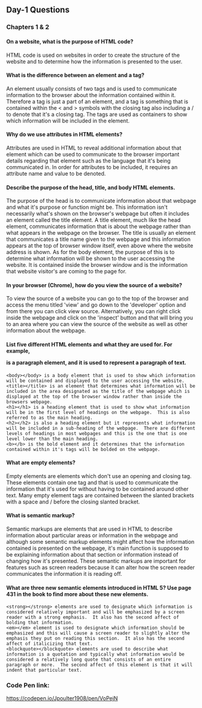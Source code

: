 ## Day-1 Questions
### Chapters 1 & 2
#### On a website, what is the purpose of HTML code?

HTML code is used on websites in order to create the structure of the website and to determine how the information is presented to the user.  

#### What is the difference between an element and a tag?

An element usually consists of two tags and is used to communicate information to the browser about the information contained within it.  Therefore a tag is just a part of an element, and a tag is something that is contained within the < and > symbols with the closing tag also including a / to denote that it's a closing tag. The tags are used as containers to show which information will be included in the element.  

#### Why do we use attributes in HTML elements?

Attributes are used in HTML to reveal additional information about that element which can be used to communicate to the browser important details regarding that element such as the language that it's being communicated in.  In order for attributes to be included, it requires an attribute name and value to be denoted.

#### Describe the purpose of the head, title, and body HTML elements.

The purpose of the head is to communicate information about that webpage and what it's purpose or function might be.  This information isn't necessarily what's shown on the browser's webpage but often it includes an element called the title element.  A title element, much like the head element, communicates information that is about the webpage rather than what appears in the webpage on the browser.  The title is usually an element that communicates a title name given to the webpage and this information appears at the top of browser window itself, even above where the website address is shown.  As for the body element, the purpose of this is to determine what information will be shown to the user accessing the website.  It is contained inside the browser window and is the information that website visitor's are coming to the page for.

#### In your browser (Chrome), how do you view the source of a website?

To view the source of a website you can go to the top of the browser and access the menu titled 'view' and go down to the 'developer' option and from there you can click view source.  Alternatively, you can right click inside the webpage and click on the 'inspect' button and that will bring you to an area where you can view the source of the website as well as other information about the webpage.

####     List five different HTML elements and what they are used for. For example, <p></p> is a paragraph element, and it is used to represent a paragraph of text.

    <body></body> is a body element that is used to show which information will be contained and displayed to the user accessing the website.
    <title></title> is an element that determines what information will be included in the area designated as the title of the webpage which is displayed at the top of the browser window rather than inside the browsers webpage.  
    <h1></h1> is a heading element that is used to show what information will be in the first level of headings on the webpage.  This is also referred to as the main heading.
    <h2></h2> is also a heading element but it represents what information will be included in a sub-heading of the webpage.  There are different levels of headings in most webpages and this is the one that is one level lower than the main heading.
    <b></b> is the bold element and it determines that the information contained within it's tags will be bolded on the webpage.

#### What are empty elements?

Empty elements are elements which don't use an opening and closing tag.  These elements contain one tag and that is used to communicate the information that it's used for without having to be contained around other text.  Many empty element tags are contained between the slanted brackets with a space and / before the closing slanted bracket.  

#### What is semantic markup?

Semantic markups are elements that are used in HTML to describe information about particular areas or information in the webpage and although some semantic markup elements might affect how the information contained is presented on the webpage, it's main function is supposed to be explaining information about that section or information instead of changing how it's presented.  These semantic markups are important for features such as screen readers because it can alter how the screen reader communicates the information it is reading off.  

#### What are three new semantic elements introduced in HTML 5? Use page 431 in the book to find more about these new elements.

    <strong></strong> elements are used to designate which information is considered relatively important and will be emphasized by a screen reader with a strong emphasis.  It also has the second affect of bolding that information.
    <em></em> element is used to designate which information should be emphasized and this will cause a screen reader to slightly alter the emphasis they put on reading this section.  It also has the second affect of italicizing that text.
    <blockquote></blockquote> elements are used to describe what information is a quotation and typically what information would be considered a relatively long quote that consists of an entire paragraph or more.  The second affect of this element is that it will indent that particular text.

### Code Pen link:
<https://codepen.io/Jpoulter1908/pen/VoPejN>
